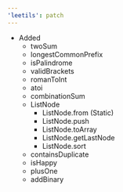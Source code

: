 ```yaml
---
'leetils': patch
---
```


-   Added
    -   twoSum
    -   longestCommonPrefix
    -   isPalindrome
    -   validBrackets
    -   romanToInt
    -   atoi
    -   combinationSum
    -   ListNode
        -   ListNode.from (Static)
        -   ListNode.push
        -   ListNode.toArray
        -   ListNode.getLastNode
        -   ListNode.sort
    -   containsDuplicate
    -   isHappy
    -   plusOne
    -   addBinary
